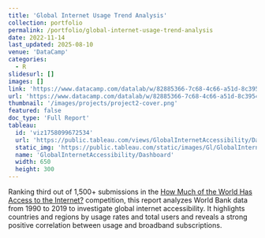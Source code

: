 ```yaml
---
title: 'Global Internet Usage Trend Analysis'
collection: portfolio
permalink: /portfolio/global-internet-usage-trend-analysis
date: 2022-11-14
last_updated: 2025-08-10
venue: 'DataCamp'
categories:
  - R
slidesurl: []
images: []
link: 'https://www.datacamp.com/datalab/w/82885366-7c68-4c66-a51d-8c395474b4a7'
url: 'https://www.datacamp.com/datalab/w/82885366-7c68-4c66-a51d-8c395474b4a7'
thumbnail: '/images/projects/project2-cover.png'
featured: false
doc_type: 'Full Report'
tableau:
  id: 'viz1758099672534'
  url: 'https://public.tableau.com/views/GlobalInternetAccessibility/Dashboard'
  static_img: 'https://public.tableau.com/static/images/Gl/GlobalInternetAccessibility/Dashboard/1.png'
  name: 'GlobalInternetAccessibility/Dashboard'
  width: 650
  height: 300
---
```


Ranking third out of 1,500+ submissions in the [How Much of the World Has Access to the Internet?](https://www.datacamp.com/competitions/xp-competition-2022?entry=82885366-7c68-4c66-a51d-8c395474b4a7) competition, this report analyzes World Bank data from 1990 to 2019 to investigate global internet accessibility. It highlights countries and regions by usage rates and total users and reveals a strong positive correlation between usage and broadband subscriptions.
